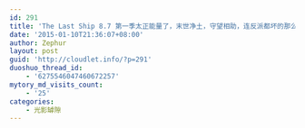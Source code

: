 ```yaml
---
id: 291
title: 'The Last Ship 8.7 第一季太正能量了，末世净土，守望相助，连反派都坏的那么单纯，然后结尾剧情大逆转（升华），世界露出它狰狞的一面…'
date: '2015-01-10T21:36:07+08:00'
author: Zephur
layout: post
guid: 'http://cloudlet.info/?p=291'
duoshuo_thread_id:
    - '6275546047460672257'
mytory_md_visits_count:
    - '25'
categories:
    - 光影罅隙
---
```


